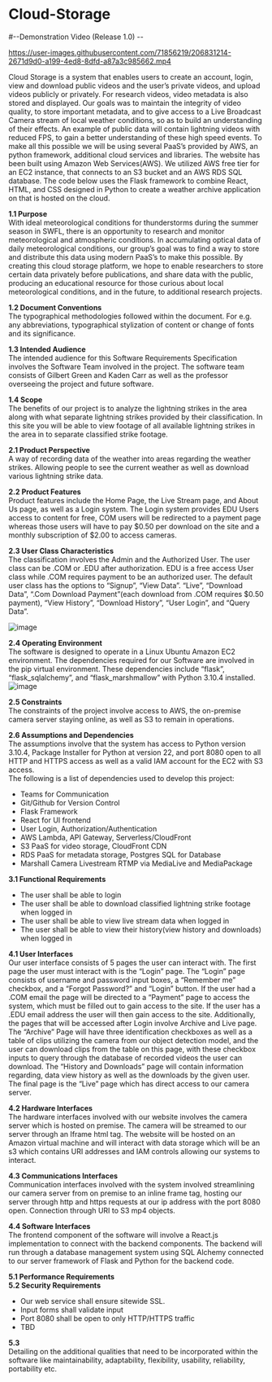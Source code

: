 # Cloud-Storage 

#--Demonstration Video (Release 1.0) --





https://user-images.githubusercontent.com/71856219/206831214-2671d9d0-a199-4ed8-8dfd-a87a3c985662.mp4





Cloud Storage is a system that enables users to create an account, login, view and download public videos and the user’s private videos, and upload videos publicly or privately. For research videos, video metadata is also stored and displayed.  Our goals was to maintain the integrity of video quality, to store important metadata, and to give access to a Live Broadcast Camera stream of local weather conditions, so as to build an understanding of their effects. An example of public data will contain lightning videos with reduced FPS, to gain a better understanding of these high speed events. To make all this possible we will be using several PaaS’s provided by AWS, an python framework, additional cloud services and libraries. The website has been built using Amazon Web Services(AWS). We utilized AWS free tier for an EC2 instance, that connects to an S3 bucket and an AWS RDS SQL database. The code below uses the Flask framework to combine React, HTML, and CSS designed in Python to create a weather archive application on that is hosted on the cloud.

**1.1 Purpose**  <br />
With ideal meteorological conditions for thunderstorms during the summer season in SWFL, there is an opportunity to research and monitor meteorological and atmospheric conditions. In accumulating optical data of daily meteorological conditions, our group’s goal was to find a way to store and distribute this data using modern PaaS’s to make this possible. By creating this cloud storage platform, we hope to enable researchers to store certain data privately before publications, and share data with the public, producing an educational resource for those curious about local meteorological conditions, and in the future, to additional research projects.

**1.2 Document Conventions**  <br />
The typographical methodologies followed within the document. For e.g. any abbreviations, typographical stylization of content or change of fonts and its significance.

**1.3 Intended Audience**  <br />
The intended audience for this Software Requirements Specification involves the Software Team involved in the project. The software team consists of Gilbert Green and Kaden Carr as well as the professor overseeing the project and future software.

**1.4 Scope**  <br />
The benefits of our project is to analyze the lightning strikes in the area along with what separate lightning strikes provided by their classification. In this site you will be able to view footage of all available lightning strikes in the area in to separate classified strike footage.

**2.1 Product Perspective**   <br />
A way of recording data of the weather into areas regarding the weather strikes. Allowing people to see the current weather as well as download various lightning strike data.

**2.2 Product Features**  <br />
Product features include the Home Page, the Live Stream page, and About Us page, as well as a Login system. The Login system provides EDU Users access to content for free, COM users will be redirected to a payment page whereas those users will have to pay $0.50 per download on the site and a monthly subscription of $2.00 to access cameras. 

**2.3 User Class Characteristics**  <br />
The classification involves the Admin and the Authorized User. The user class can be .COM or .EDU after authorization. EDU is a free access User class while .COM requires payment to be an authorized user. The default user class has the options to “Signup”, “View Data”. “Live”, “Download Data”, “.Com Download Payment”(each download from .COM requires $0.50 payment), “View History”, “Download History”, “User Login”, and “Query Data”.

![image](https://user-images.githubusercontent.com/71856219/203687431-162daad1-8290-4fc8-994d-1f9954d1ed23.png)

**2.4 Operating Environment**  <br />
The software is designed to operate in a Linux Ubuntu Amazon EC2 environment. The dependencies required for our Software are involved in the pip virtual environment. These dependencies include “flask”, “flask_sqlalchemy”, and “flask_marshmallow” with Python 3.10.4 installed. 
![image](https://user-images.githubusercontent.com/71856219/203687730-5a4901bf-7335-41a5-9b3d-eb3dbad2ad52.png)


**2.5 Constraints**  <br />
The constraints of the project involve access to AWS, the on-premise camera server staying online, as well as S3 to remain in operations.

**2.6 Assumptions and Dependencies**  <br />
The assumptions involve that the system has access to Python version 3.10.4, Package Installer for Python at version 22, and port 8080 open to all HTTP and HTTPS access as well as a valid IAM account for the EC2 with S3 access. <br />
The following is a list of dependencies used to develop this project: <br />
- Teams for Communication
- Git/Github for Version Control
- Flask Framework
- React for UI frontend
- User Login, Authorization/Authentication 
- AWS Lambda, API Gateway, Serverless/CloudFront
- S3 PaaS for video storage, CloudFront CDN
- RDS PaaS for metadata storage, Postgres SQL for Database 
- Marshall Camera Livestream RTMP via MediaLive and MediaPackage


**3.1 Functional Requirements**  <br />
- The user shall be able to login
- The user shall be able to download classified lightning strike footage when logged in
- The user shall be able to view live stream data when logged in
- The user shall be able to view their history(view history and downloads) when logged in

**4.1 User Interfaces**  <br />
Our user interface consists of 5 pages the user can interact with. The first page the user must interact with is the “Login” page. The “Login” page consists of username and password input boxes, a “Remember me” checkbox, and a “Forgot Password?” and “Login” button. If the user had a .COM email the page will be directed to a “Payment” page to access the system, which must be filled out to gain access to the site. If the user has a .EDU email address the user will then gain access to the site. Additionally, the pages that will be accessed after Login involve Archive and Live page. The “Archive” Page will have three identification checkboxes as well as a table of clips utilizing the camera from our object detection model, and the user can download clips from the table on this page, with these checkbox inputs to query through the database of recorded videos the user can download. The “History and Downloads” page will contain information regarding, data view history as well as the downloads by the given user. The final page is the “Live” page which has direct access to our camera server. 

**4.2 Hardware Interfaces**  <br />
The hardware interfaces involved with our website involves the camera server which is hosted on premise. The camera will be streamed to our server through an Iframe html tag. The website will be hosted on an Amazon virtual machine and will interact with data storage which will be an s3 which contains URI addresses and IAM controls allowing our systems to interact.

**4.3 Communications Interfaces**  <br />
Communication interfaces involved with the system involved streamlining our camera server from on premise to an inline frame tag, hosting our server through http and https requests at our ip address with the port 8080 open. Connection through URI to S3 mp4 objects.

**4.4 Software Interfaces**  <br />
The frontend component of the software will involve a React.js implementation to connect with the backend components. The backend will run through a database management system using SQL Alchemy connected to our server framework of Flask and Python for the backend code.

**5.1 Performance Requirements**  <br />
**5.2 Security Requirements**
-  Our web service shall ensure sitewide SSL.
-  Input forms shall validate input
-  Port 8080 shall be open to only HTTP/HTTPS traffic
- TBD

**5.3**  <br />
Detailing on the additional qualities that need to be incorporated within the software like maintainability, adaptability, flexibility, usability, reliability, portability etc.
